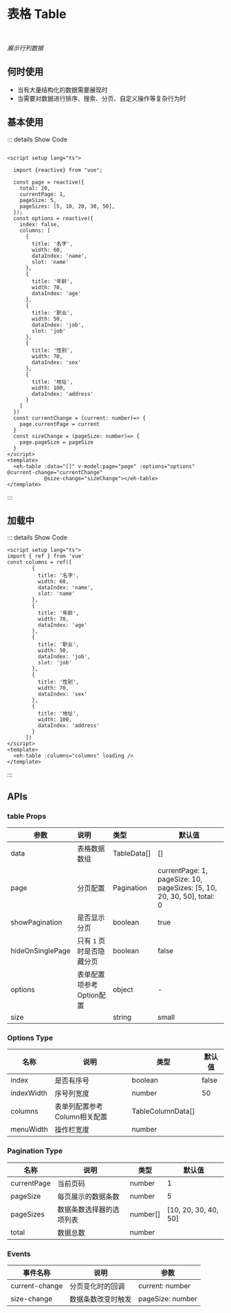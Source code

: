 # 表格 Table<BackTop />

<br/>

*展示行列数据*

## 何时使用

- 当有大量结构化的数据需要展现时
- 当需要对数据进行排序、搜索、分页、自定义操作等复杂行为时

<script setup lang="ts">

import {reactive} from "vue";

const page = reactive({
  total: 20,
  currentPage: 1,
  pageSize: 5,
  pageSizes: [5, 10, 20, 30, 50],
});
const options = reactive({
  index: false,
  columns: [
    {
      title: '名字',
      width: 60,
      dataIndex: 'name',
      slot: 'name'
    },
    {
      title: '年龄',
      width: 70,
      dataIndex: 'age'
    },
    {
      title: '职业',
      width: 50,
      dataIndex: 'job',
      slot: 'job'
    },
    {
      title: '性别',
      width: 70,
      dataIndex: 'sex'
    },
    {
      title: '地址',
      width: 100,
      dataIndex: 'address'
    }
  ]
})
const currentChange = (current: number)=> {
  page.currentPage = current
}
const sizeChange = (pageSize: number)=> {
  page.pageSize = pageSize
}
</script>

## 基本使用

<ClientOnly>
  <eh-table :data="[]" v-model:page="page" :options="options" @current-change="currentChange"
            @size-change="sizeChange"></eh-table>
</ClientOnly>

::: details Show Code

```vue

<script setup lang="ts">

  import {reactive} from "vue";

  const page = reactive({
    total: 20,
    currentPage: 1,
    pageSize: 5,
    pageSizes: [5, 10, 20, 30, 50],
  });
  const options = reactive({
    index: false,
    columns: [
      {
        title: '名字',
        width: 60,
        dataIndex: 'name',
        slot: 'name'
      },
      {
        title: '年龄',
        width: 70,
        dataIndex: 'age'
      },
      {
        title: '职业',
        width: 50,
        dataIndex: 'job',
        slot: 'job'
      },
      {
        title: '性别',
        width: 70,
        dataIndex: 'sex'
      },
      {
        title: '地址',
        width: 100,
        dataIndex: 'address'
      }
    ]
  })
  const currentChange = (current: number)=> {
    page.currentPage = current
  }
  const sizeChange = (pageSize: number)=> {
    page.pageSize = pageSize
  }
</script>
<template>
  <eh-table :data="[]" v-model:page="page" :options="options" @current-change="currentChange"
            @size-change="sizeChange"></eh-table>
</template>
```

:::

## 加载中

<ClientOnly>
  <eh-table :options="options" loading />
</ClientOnly>

::: details Show Code

```vue
<script setup lang="ts">
import { ref } from 'vue'
const columns = ref([
        {
          title: '名字',
          width: 60,
          dataIndex: 'name',
          slot: 'name'
        },
        {
          title: '年龄',
          width: 70,
          dataIndex: 'age'
        },
        {
          title: '职业',
          width: 50,
          dataIndex: 'job',
          slot: 'job'
        },
        {
          title: '性别',
          width: 70,
          dataIndex: 'sex'
        },
        {
          title: '地址',
          width: 100,
          dataIndex: 'address'
        }
      ])
</script>
<template>
  <eh-table :columns="columns" loading />
</template>
```

:::

## APIs 

### table Props

| 参数               | 说明              | 类型          | 默认值                                                                    |
|------------------|:----------------|:------------|------------------------------------------------------------------------|
| data             | 表格数据数组          | TableData[] | []                                                                     |
| page             | 分页配置            | Pagination  | currentPage: 1, pageSize: 10, pageSizes: [5, 10, 20, 30, 50], total: 0 |
| showPagination   | 是否显示分页          | boolean     | true                                                                   |
| hideOnSinglePage | 只有 `1` 页时是否隐藏分页 | boolean     | false                                                                  |
| options          | 表单配置项参考Option配置 | object      | -                                                                      |
| size             |                 | string      | small                                                                  |

### Options Type

| 名称         | 说明                | 类型                | 默认值   |
|------------|-------------------|-------------------|-------|
| index      | 是否有序号	            | boolean           | false |
| indexWidth | 序号列宽度             | number            | 50    |
| columns    | 表单列配置参考Column相关配置 | TableColumnData[] |       |
| menuWidth  | 操作栏宽度             | number            |       |

### Pagination Type

| 名称          | 说明           | 类型       | 默认值                  |
|-------------|--------------|----------|----------------------|
| currentPage | 当前页码         | number   | 1                    |
| pageSize    | 每页展示的数据条数    | number   | 5                    |
| pageSizes   | 数据条数选择器的选项列表 | number[] | [10, 20, 30, 40, 50] |
| total       | 数据总数         | number   |                      |

### Events

| 事件名称           | 说明        | 参数               |
|----------------|-----------|------------------|
| current-change | 分页变化时的回调  | current: number  |
| size-change    | 数据条数改变时触发 | pageSize: number |
